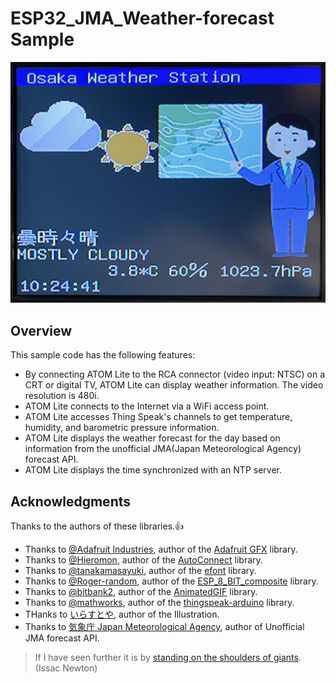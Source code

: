 
# ESP32_JMA_Weather-forecast Sample

![sample image](./sample.jpg)

## Overview

This sample code has the following features:

- By connecting ATOM Lite to the RCA connector (video input: NTSC) on a CRT or digital TV, ATOM Lite can display weather information. The video resolution is 480i.
- ATOM Lite connects to the Internet via a WiFi access point.
- ATOM Lite accesses Thing Speak's channels to get temperature, humidity, and barometric pressure information.
- ATOM Lite displays the weather forecast for the day based on information from the unofficial JMA(Japan Meteorological Agency) forecast API.
- ATOM Lite displays the time synchronized with an NTP server.

## Acknowledgments

Thanks to the authors of these libraries.👍

- Thanks to [@Adafruit Industries](https://github.com/adafruit), author of the [Adafruit GFX](https://github.com/adafruit/Adafruit-GFX-Library) library.
- Thanks to [@Hieromon](https://github.com/Hieromon), author of the [AutoConnect](https://github.com/Hieromon/AutoConnect) library.
- Thanks to [@tanakamasayuki](https://github.com/tanakamasayuki), author of the [efont](https://github.com/tanakamasayuki/efont) library.
- Thanks to [@Roger-random](https://github.com/Roger-random), author of the [ESP_8_BIT_composite](https://github.com/Roger-random/ESP_8_BIT_composite) library.
- Thanks to [@bitbank2](https://github.com/bitbank2), author of the [AnimatedGIF](https://github.com/bitbank2/AnimatedGIF) library.
- Thanks to [@mathworks](https://github.com/mathworks), author of the [thingspeak-arduino](https://github.com/mathworks/thingspeak-arduino) library.
- THanks to [いらすとや](https://www.irasutoya.com/), author of the Illustration.
- Thanks to [気象庁 Japan Meteorological Agency](https://www.jma.go.jp/jma/), author of Unofficial JMA forecast API.


> If I have seen further it is by [standing on the shoulders of giants](https://en.wikipedia.org/wiki/Standing_on_the_shoulders_of_giants).
> (Issac Newton)
